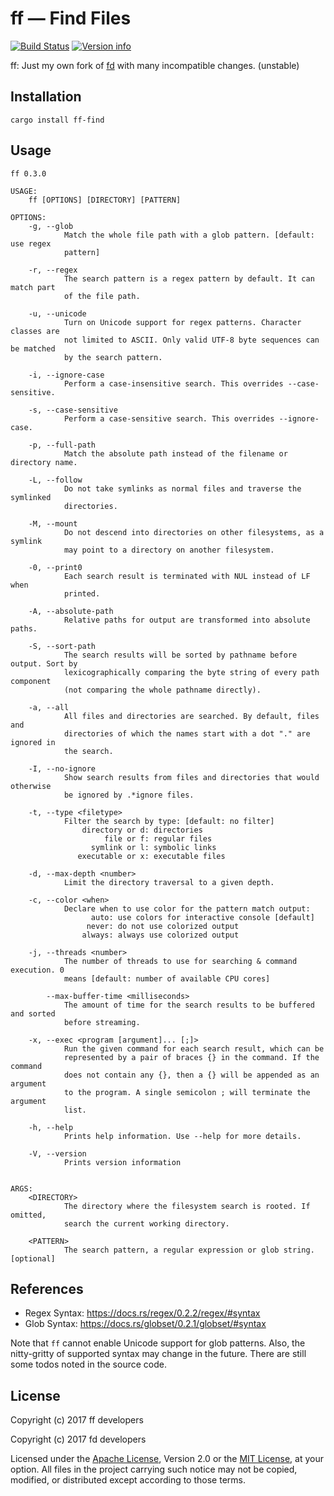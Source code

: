 # ff — Find Files

[![Build Status](https://travis-ci.org/jakwings/ff-find.svg?branch=master)](https://travis-ci.org/jakwings/ff-find)
[![Version info](https://img.shields.io/crates/v/ff-find.svg)](https://crates.io/crates/ff-find)

ff: Just my own fork of [fd] with many incompatible changes. (unstable)

[fd]: https://github.com/sharkdp/fd/tree/7ecb6239504dff9eb9e9359521ece6744ef04f67

## Installation

```
cargo install ff-find
```


## Usage

```
ff 0.3.0

USAGE:
    ff [OPTIONS] [DIRECTORY] [PATTERN]

OPTIONS:
    -g, --glob
            Match the whole file path with a glob pattern. [default: use regex
            pattern]

    -r, --regex
            The search pattern is a regex pattern by default. It can match part
            of the file path.

    -u, --unicode
            Turn on Unicode support for regex patterns. Character classes are
            not limited to ASCII. Only valid UTF-8 byte sequences can be matched
            by the search pattern.

    -i, --ignore-case
            Perform a case-insensitive search. This overrides --case-sensitive.

    -s, --case-sensitive
            Perform a case-sensitive search. This overrides --ignore-case.

    -p, --full-path
            Match the absolute path instead of the filename or directory name.

    -L, --follow
            Do not take symlinks as normal files and traverse the symlinked
            directories.

    -M, --mount
            Do not descend into directories on other filesystems, as a symlink
            may point to a directory on another filesystem.

    -0, --print0
            Each search result is terminated with NUL instead of LF when
            printed.

    -A, --absolute-path
            Relative paths for output are transformed into absolute paths.

    -S, --sort-path
            The search results will be sorted by pathname before output. Sort by
            lexicographically comparing the byte string of every path component
            (not comparing the whole pathname directly).

    -a, --all
            All files and directories are searched. By default, files and
            directories of which the names start with a dot "." are ignored in
            the search.

    -I, --no-ignore
            Show search results from files and directories that would otherwise
            be ignored by .*ignore files.

    -t, --type <filetype>
            Filter the search by type: [default: no filter]
                directory or d: directories
                     file or f: regular files
                  symlink or l: symbolic links
               executable or x: executable files

    -d, --max-depth <number>
            Limit the directory traversal to a given depth.

    -c, --color <when>
            Declare when to use color for the pattern match output:
                  auto: use colors for interactive console [default]
                 never: do not use colorized output
                always: always use colorized output

    -j, --threads <number>
            The number of threads to use for searching & command execution. 0
            means [default: number of available CPU cores]

        --max-buffer-time <milliseconds>
            The amount of time for the search results to be buffered and sorted
            before streaming.

    -x, --exec <program [argument]... [;]>
            Run the given command for each search result, which can be
            represented by a pair of braces {} in the command. If the command
            does not contain any {}, then a {} will be appended as an argument
            to the program. A single semicolon ; will terminate the argument
            list.

    -h, --help
            Prints help information. Use --help for more details.

    -V, --version
            Prints version information


ARGS:
    <DIRECTORY>
            The directory where the filesystem search is rooted. If omitted,
            search the current working directory.

    <PATTERN>
            The search pattern, a regular expression or glob string. [optional]
```


## References

*   Regex Syntax: https://docs.rs/regex/0.2.2/regex/#syntax
*   Glob Syntax: https://docs.rs/globset/0.2.1/globset/#syntax

Note that `ff` cannot enable Unicode support for glob patterns. Also, the
nitty-gritty of supported syntax may change in the future. There are still some
todos noted in the source code.


## License

Copyright (c) 2017 ff developers

Copyright (c) 2017 fd developers

Licensed under the [Apache License], Version 2.0 or the [MIT License], at your
option.  All files in the project carrying such notice may not be copied,
modified, or distributed except according to those terms.

[Apache License]: https://www.apache.org/licenses/LICENSE-2.0
[MIT License]: https://opensource.org/licenses/MIT
